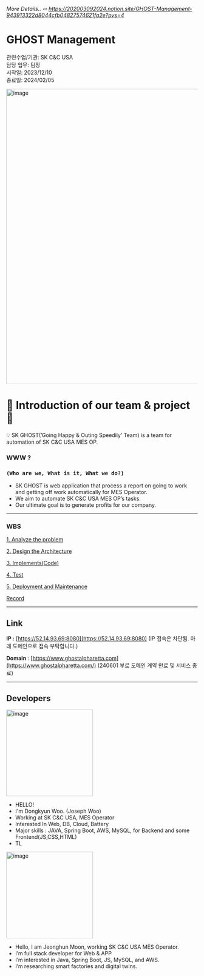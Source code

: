_More Details.. ⇨ https://202003092024.notion.site/GHOST-Management-943913322d8044cfb04827574621fa2e?pvs=4_


# GHOST Management

관련수업/기관: SK C&C USA<br>
담당 업무: 팀장<br>
시작일: 2023/12/10<br>
종료일: 2024/02/05<br>

<img width="778" alt="image" src="https://github.com/user-attachments/assets/a2c1fdc2-070c-4ca8-9c8b-215be077c22b" />


# 🎉 Introduction of our team & project 🎉

<aside>
💡 SK GHOST(’Going Happy & Outing Speedily’ Team) is a team for automation of SK C&C USA MES OP.

</aside>

### WWW ?

### `(Who are we, What is it, What we do?)`

- SK GHOST is web application that process a report on going to work and getting off work automatically for MES Operator.
- We aim to automate SK C&C USA MES OP’s tasks.
- Our ultimate goal is to generate profits for our company.

---

### WBS

[1. Analyze the problem](https://www.notion.so/1-Analyze-the-problem-f6928ecde3fe45d995ebfe7431cad4c2?pvs=21)

[2. Design the Architecture](https://www.notion.so/2-Design-the-Architecture-9af05eccaeba47cebb616c3cfb4cc1aa?pvs=21)

[3. Implements(Code)](https://www.notion.so/3-Implements-Code-38ed0fb8ed1e482b859c429c3715b599?pvs=21)

[4. Test](https://www.notion.so/4-Test-a81967fd75a74b6c8fb9b850a4541b49?pvs=21)

[5. Deployment and Maintenance](https://www.notion.so/5-Deployment-and-Maintenance-ac0398bfa60949378c8cce02171847f0?pvs=21)

[Record](https://www.notion.so/Record-67488ab4a1334dae9d1cb94da2920f91?pvs=21)

---

## Link

**IP           :** [https://52.14.93.69:8080](https://52.14.93.69:8080) (IP 접속은 차단됨. 아래 도메인으로 접속 부탁합니다.)

**Domain** : [https://www.ghostalpharetta.com](https://www.ghostalpharetta.com/)  (240601 부로 도메인 계약 만료 및 서비스 종료)

---

## Developers

<img width="228" alt="image" src="https://github.com/user-attachments/assets/1c7e11c2-c205-49df-9b9f-96da7774f11b" /><br>
- HELLO!<br>
- I'm Dongkyun Woo. (Joseph Woo) <br>
- Working at SK C&C USA, MES Operator<br>
- Interested In Web, DB, Cloud, Battery<br>
- Major skills : JAVA, Spring Boot, AWS, MySQL, for Backend and some Frontend(JS,CSS,HTML)<br>
- TL<br>

  
<img width="228" alt="image" src="https://github.com/user-attachments/assets/1fec32be-d0c3-49d6-822d-1eaf9b144221" /><br>
- Hello, I am Jeonghun Moon, working SK C&C USA MES Operator.<br>
- I’m full stack developer for Web & APP<br>
- I’m interested in Java, Spring Boot, JS, MySQL, and AWS.<br>
- I’m researching smart factories and digital twins.<br>

